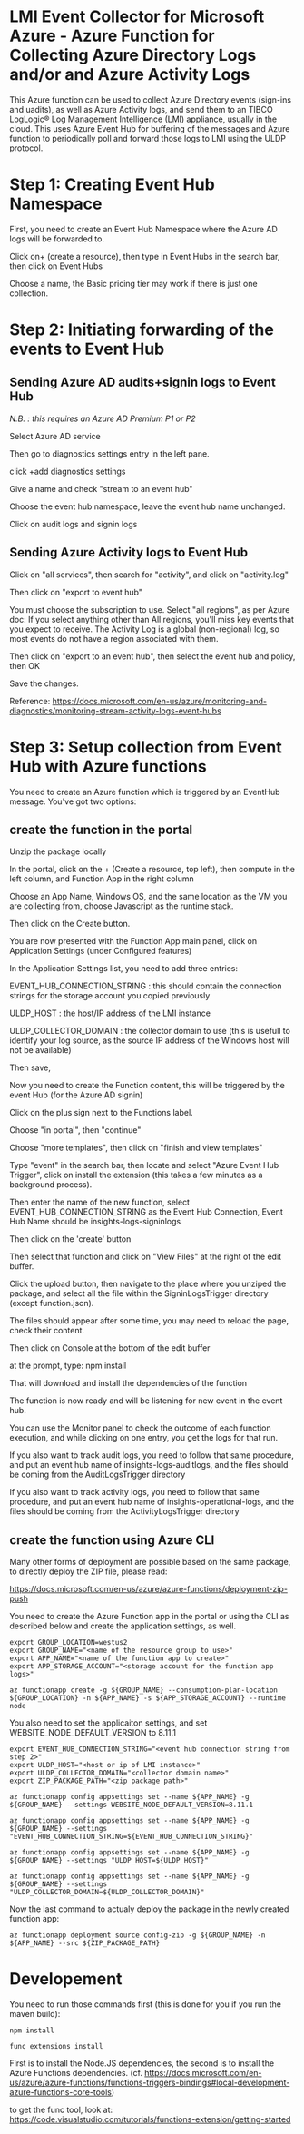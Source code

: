 # LMI Event Collector for Microsoft Azure - Azure Function for Collecting Azure Directory Logs and/or and Azure Activity Logs

This Azure function can be used to collect Azure Directory events (sign-ins and uadits), as well as Azure Activity logs, and send them to an TIBCO LogLogic® Log Management Intelligence (LMI) appliance, usually in the cloud.
This uses Azure Event Hub for buffering of the messages and Azure function to periodically poll and forward those logs to LMI using the ULDP protocol.

# Step 1: Creating Event Hub Namespace
First, you need to create an Event Hub Namespace where the Azure AD logs will be forwarded to.

Click on+ (create a resource), then type in Event Hubs in the search bar, then click on Event Hubs

Choose a name, the Basic pricing tier may work if there is just one collection.

# Step 2: Initiating forwarding of the events to Event Hub
## Sending Azure AD audits+signin logs to Event Hub
*N.B. : this requires an Azure AD Premium P1 or P2*

Select Azure AD service

Then go to diagnostics settings entry in the left pane.

click +add diagnostics settings

Give a name and check "stream to an event hub"

Choose the event hub namespace, leave the event hub name unchanged.

Click on audit logs and signin logs

## Sending Azure Activity logs to Event Hub
Click on "all services", then search for "activity", and click on "activity.log"

Then click on "export to event hub"

You must choose the subscription to use. Select "all regions", as per Azure doc: If you select anything other than All regions, you'll miss key events that you expect to receive. The Activity Log is a global (non-regional) log, so most events do not have a region associated with them.

Then click on "export to an event hub", then select the event hub and policy, then OK

Save the changes.

Reference: https://docs.microsoft.com/en-us/azure/monitoring-and-diagnostics/monitoring-stream-activity-logs-event-hubs

# Step 3: Setup collection from Event Hub with Azure functions
You need to create an Azure function which is triggered by an EventHub message.
You've got two options:

## create the function in the portal
Unzip the package locally

In the portal, click on the + (Create a resource, top left), then compute in the left column, and Function App in the right column

Choose an App Name, Windows OS, and the same location as the VM you are collecting from, choose Javascript as the runtime stack.

Then click on the Create button.

You are now presented with the Function App main panel, click on Application Settings (under Configured features)

In the Application Settings list, you need to add three entries:

EVENT_HUB_CONNECTION_STRING : this should contain the connection strings for the storage account you copied previously

ULDP_HOST : the host/IP address of the LMI instance

ULDP_COLLECTOR_DOMAIN : the collector domain to use (this is usefull to identify your log source, as the source IP address of the Windows host will not be available)

Then save,

Now you need to create the Function content, this will be triggered by the event Hub (for the Azure AD signin)

Click on the plus sign next to the Functions label.

Choose "in portal", then "continue"

Choose "more templates", then click on "finish and view templates"

Type "event" in the search bar, then locate and select "Azure Event Hub Trigger", click on install the extension (this takes a few minutes as a background process).

Then enter the name of the new function, select EVENT_HUB_CONNECTION_STRING as the Event Hub Connection, Event Hub Name should be insights-logs-signinlogs

Then click on the 'create' button

Then select that function and click on "View Files" at the right of the edit buffer.

Click the upload button, then navigate to the place where you unziped the package, and select all the file within the SigninLogsTrigger directory (except function.json).

The files should appear after some time, you may need to reload the page, check their content.

Then click on Console at the bottom of the edit buffer

at the prompt, type: npm install

That will download and install the dependencies of the function

The function is now ready and will be listening for new event in the event hub.

You can use the Monitor panel to check the outcome of each function execution, and while clicking on one entry, you get the logs for that run.

If you also want to track audit logs, you need to follow that same procedure, and put an event hub name of insights-logs-auditlogs, and the files should be coming from the AuditLogsTrigger directory

If you also want to track activity logs, you need to follow that same procedure, and put an event hub name of insights-operational-logs, and the files should be coming from the ActivityLogsTrigger directory

## create the function using Azure CLI
Many other forms of deployment are possible based on the same package, to directly deploy the ZIP file, please read:

https://docs.microsoft.com/en-us/azure/azure-functions/deployment-zip-push

You need to create the Azure Function app in the portal or using the CLI as described below and create the application settings, as well.

```
export GROUP_LOCATION=westus2
export GROUP_NAME="<name of the resource group to use>"
export APP_NAME="<name of the function app to create>"
export APP_STORAGE_ACCOUNT="<storage account for the function app logs>"

az functionapp create -g ${GROUP_NAME} --consumption-plan-location ${GROUP_LOCATION} -n ${APP_NAME} -s ${APP_STORAGE_ACCOUNT} --runtime node
```

You also need to set the applicaiton settings, and set WEBSITE_NODE_DEFAULT_VERSION to 8.11.1
```
export EVENT_HUB_CONNECTION_STRING="<event hub connection string from step 2>"
export ULDP_HOST="<host or ip of LMI instance>"
export ULDP_COLLECTOR_DOMAIN="<collector domain name>"
export ZIP_PACKAGE_PATH="<zip package path>"

az functionapp config appsettings set --name ${APP_NAME} -g ${GROUP_NAME} --settings WEBSITE_NODE_DEFAULT_VERSION=8.11.1

az functionapp config appsettings set --name ${APP_NAME} -g ${GROUP_NAME} --settings "EVENT_HUB_CONNECTION_STRING=${EVENT_HUB_CONNECTION_STRING}"

az functionapp config appsettings set --name ${APP_NAME} -g ${GROUP_NAME} --settings "ULDP_HOST=${ULDP_HOST}"

az functionapp config appsettings set --name ${APP_NAME} -g ${GROUP_NAME} --settings "ULDP_COLLECTOR_DOMAIN=${ULDP_COLLECTOR_DOMAIN}"
```

Now the last command to actualy deploy the package in the newly created function app:

```
az functionapp deployment source config-zip -g ${GROUP_NAME} -n ${APP_NAME} --src ${ZIP_PACKAGE_PATH}
```

# Developement

You need to run those commands first (this is done for you if you run the maven build):

```
npm install

func extensions install
```

First is to install the Node.JS dependencies, the second is to install the Azure Functions dependencies. (cf. https://docs.microsoft.com/en-us/azure/azure-functions/functions-triggers-bindings#local-development-azure-functions-core-tools)

to get the func tool, look at: https://code.visualstudio.com/tutorials/functions-extension/getting-started





